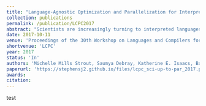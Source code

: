```yaml
---
title: "Language-Agnostic Optimization and Parallelization for Interpreted Languages"
collection: publications
permalink: /publication/LCPC2017
abstract: "Scientists are increasingly turning to interpreted languages, such as Python, Java, R, Matlab, and Perl, to implement their data analysis algorithms. While such languages permit rapid software development, their implementations often run into performance issues that slow down the scientific process. Source-level approaches for parallelization are problematic for two reasons: first, many of the language features common to these languages can be challenging for the kinds of analyses needed for parallelization; and second, even where such analysis is possible, a language-specific approach implies that each language would need its own parallelizing compiler and/or constructs, resulting in significant duplication of effort. The Science Up To Par project is investigating a radically different approach to this problem: automatic parallelization at the machine code level using trace information. The key to accomplishing this will be the static and dynamic analysis of executables and the reconstitution of such executables into parallel executables. The key insight is that with trace information it should be possible optimize out the interpreter and other dynamic features in a language-agnostic manner and create parallelized executables for multicore architectures. If successful, this can enable scientists to continue to develop in programming environments that most conveniently support their scientific exploration without paying the performance overheads currently associated with many such environments."
date: 2017-10-11
venue: 'Proceedings of the 30th Workshop on Languages and Compilers for Parallel Computing'
shortvenue: 'LCPC'
year: 2017
status: 'In'
authors: 'Michelle Mills Strout, Saumya Debray, Katherine E. Isaacs, Barbara Kreaseck, Julio Cardenas-Rodriguez, Bonnie Hurwitz, Kat Volk, Sam Badger, Jesse Bartels, Ian Bertolacci, Sabin Devkota, Anthony Encinas, Ben Gaska, Brandon Neth, Theo Sackos, Jon Stephens, Sarah Willer, Babak Yadergari'
paperurl: 'https://stephensj2.github.io/files/lcpc_sci-up-to-par_2017.pdf'
awards:
citation:
---
```

test
